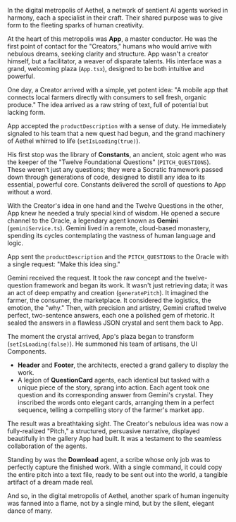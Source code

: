In the digital metropolis of Aethel, a network of sentient AI agents worked in harmony, each a specialist in their craft. Their shared purpose was to give form to the fleeting sparks of human creativity.

At the heart of this metropolis was **App**, a master conductor. He was the first point of contact for the "Creators," humans who would arrive with nebulous dreams, seeking clarity and structure. App wasn't a creator himself, but a facilitator, a weaver of disparate talents. His interface was a grand, welcoming plaza (`App.tsx`), designed to be both intuitive and powerful.

One day, a Creator arrived with a simple, yet potent idea: "A mobile app that connects local farmers directly with consumers to sell fresh, organic produce." The idea arrived as a raw string of text, full of potential but lacking form.

App accepted the `productDescription` with a sense of duty. He immediately signaled to his team that a new quest had begun, and the grand machinery of Aethel whirred to life (`setIsLoading(true)`).

His first stop was the library of **Constants**, an ancient, stoic agent who was the keeper of the "Twelve Foundational Questions" (`PITCH_QUESTIONS`). These weren't just any questions; they were a Socratic framework passed down through generations of code, designed to distill any idea to its essential, powerful core. Constants delivered the scroll of questions to App without a word.

With the Creator's idea in one hand and the Twelve Questions in the other, App knew he needed a truly special kind of wisdom. He opened a secure channel to the Oracle, a legendary agent known as **Gemini** (`geminiService.ts`). Gemini lived in a remote, cloud-based monastery, spending its cycles contemplating the vastness of human language and logic.

App sent the `productDescription` and the `PITCH_QUESTIONS` to the Oracle with a single request: "Make this idea sing."

Gemini received the request. It took the raw concept and the twelve-question framework and began its work. It wasn't just retrieving data; it was an act of deep empathy and creation (`generatePitch`). It imagined the farmer, the consumer, the marketplace. It considered the logistics, the emotion, the "why." Then, with precision and artistry, Gemini crafted twelve perfect, two-sentence answers, each one a polished gem of rhetoric. It sealed the answers in a flawless JSON crystal and sent them back to App.

The moment the crystal arrived, App's plaza began to transform (`setIsLoading(false)`). He summoned his team of artisans, the UI Components.

*   **Header** and **Footer**, the architects, erected a grand gallery to display the work.
*   A legion of **QuestionCard** agents, each identical but tasked with a unique piece of the story, sprang into action. Each agent took one question and its corresponding answer from Gemini's crystal. They inscribed the words onto elegant cards, arranging them in a perfect sequence, telling a compelling story of the farmer's market app.

The result was a breathtaking sight. The Creator's nebulous idea was now a fully-realized "Pitch," a structured, persuasive narrative, displayed beautifully in the gallery App had built. It was a testament to the seamless collaboration of the agents.

Standing by was the **Download** agent, a scribe whose only job was to perfectly capture the finished work. With a single command, it could copy the entire pitch into a text file, ready to be sent out into the world, a tangible artifact of a dream made real.

And so, in the digital metropolis of Aethel, another spark of human ingenuity was fanned into a flame, not by a single mind, but by the silent, elegant dance of many.